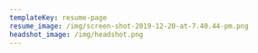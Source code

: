 ```yaml
---
templateKey: resume-page
resume_image: /img/screen-shot-2019-12-20-at-7.40.44-pm.png
headshot_image: /img/headshot.png
---
```


